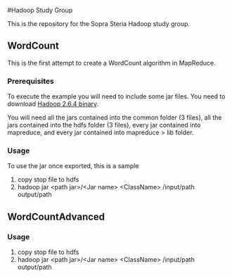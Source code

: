 #Hadoop Study Group

This is the repository for the Sopra Steria Hadoop study group.

## WordCount

This is the first attempt to create a WordCount algorithm in MapReduce.

### Prerequisites

To execute the example you will need to include some jar files. You need to download [Hadoop 2.6.4 binary](http://www.apache.org/dyn/closer.cgi/hadoop/common/hadoop-2.6.4/hadoop-2.6.4.tar.gz).

You will need all the jars contained into the common folder (3 files), all the jars contained into the hdfs folder (3 files), every jar contained into mapreduce, and every jar contained into mapreduce > lib folder.

### Usage

To use the jar once exported, this is a sample 

1. copy stop file to hdfs 
2. hadoop jar \<path jar\>/\<Jar name\> \<ClassName\> /input/path  output/path

## WordCountAdvanced

### Usage

1. copy stop file to hdfs 
2. hadoop jar \<path jar\>/\<Jar name\> \<ClassName\> /input/path  output/path